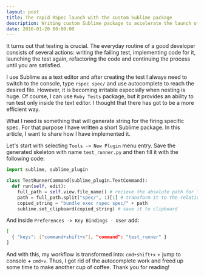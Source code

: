 ```yaml
---
layout: post
title: The rapid RSpec launch with the custom Sublime package
description: Writing custom Sublime package to accelerate the launch of the specific spec
date: 2016-01-20 00:00:00
---
```

It turns out that testing is crucial. The everyday routine of a good developer consists of several actions: writing the failing test, implementing code for it, launching the test again, refactoring the code and continuing the process until you are satisfied.

I use Sublime as a text editor and after creating the test I always need to switch to the console, type `rspec spec/` and use autocomplete to reach the desired file. However, it is becoming irritable especially when nesting is huge. Of course, I can use `Ruby Tests` package, but it provides an ability to run test only inside the text editor. I thought that there has got to be a more efficient way.

What I need is something that will generate string for the firing specific spec. For that purpose I have written a short Sublime package. In this article, I want to share how I have implemented it.

Let's start with selecting `Tools -> New Plugin` menu entry. Save the generated skeleton with name `test_runner.py` and then fill it with the following code:

~~~python
import sublime, sublime_plugin

class TestRunnerCommand(sublime_plugin.TextCommand):
  def run(self, edit):
    full_path = self.view.file_name() # recieve the absolute path for file
    path = full_path.split("spec/", 1)[1] # transform it to the relative path for the easy reading
    copied_string = "bundle exec rspec spec/" + path
    sublime.set_clipboard(copied_string) # save it to clipboard
~~~

And inside `Preferences -> Key Bindings - User` add:

~~~bash
[
  { "keys": ["command+shift+x"], "command": "test_runner" }
]
~~~

And with this, my workflow is transformed into: `cmd+shift+x` + jump to console + `cmd+v`. Thus, I got rid of the autocomplete work and freed up some time to make another cup of coffee. Thank you for reading!

